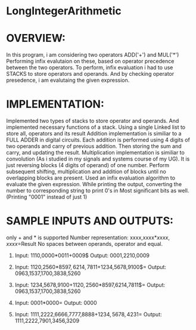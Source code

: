 # LongIntegerArithmetic

# OVERVIEW:
In this program, i am considering two operators ADD('+') and MUL('*')
Performing infix evalutaion on these, based on operator precedence between the two operators.
To perform, infix evaluation i had to use STACKS to store operators and operands. 
And by checking operator presedence, i am evalutaing the given expression.

# IMPLEMENTATION:
Implemented two types of stacks to store operator and operands. And implemented necessary functions of a stack.
Using a single Linked list to store all, operators and its result
Addition implementation is similiar to a FULL ADDER in digital circuits. Each addition is performed using 4 digits of two operands and carry of previous addition. Then storing the sum and carry, and updating the result.
Multiplication implementation is similiar to convolution (As i studied in my signals and systems course of my UG). It is just reversing blocks (4 digits of operand) of one number. Perform subsequent shifting, multiplication and addition of blocks until no overlapping blocks are present.
Used an infix evaluation algorithm to evaluate the given expression.
While printing the output, converting the number to corresponding string to print 0's in Most significant bits as well. (Printing "0001" instead of just 1)

# SAMPLE INPUTS AND OUTPUTS:
only + and * is supported
Number representation: xxxx,xxxx$*xxxx,xxxx$=Result
No spaces between operands, operator and equal.

1.	Input: 1110,0000$*0011$+0009$
	Output: 0001,2210,0009

2.	Input: 1120,2560$*8597,6214,7811$+1234,5678,9100$=
	Output: 0963,1537,1700,3838,5260

3.	Input: 1234,5678,9100$+1120,2560$*8597,6214,7811$=
	Output: 0963,1537,1700,3838,5260

4.	Input: 0001$*0000$=
	Output: 0000

5.	Input: 1111,2222,6666,7777,8888$+1234,5678,4231$=
	Output: 1111,2222,7901,3456,3209
